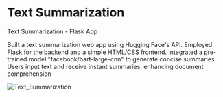 # Text Summarization
Text Summarization - Flask App

Built a text summarization web app using Hugging Face's API. Employed Flask for the backend and a simple HTML/CSS frontend. Integrated a pre-trained model "facebook/bart-large-cnn" to generate concise summaries. Users input text and receive instant summaries, enhancing document comprehension

![Text_Summarization](https://github.com/Addy2504/Text_Summarization_HuggingFace/assets/38912407/d03baa50-6c46-4907-8499-d1c5b06981b1)
